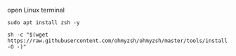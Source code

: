 
open Linux terminal

```ubuntu
sudo apt install zsh -y
```

```ubuntu
sh -c "$(wget https://raw.githubusercontent.com/ohmyzsh/ohmyzsh/master/tools/install.sh -O -)"
```


